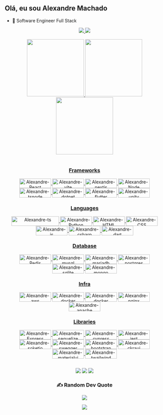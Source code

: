 ## Olá, eu sou Alexandre Machado
- 🔭 Software Engineer Full Stack 

 <div align='center'>
    <a href="https://www.codewars.com/users/Afmjuniors">
      <img  src="https://www.codewars.com/users/Afmjuniors/badges/small"/> 
    <a href="https://www.hackerrank.com/afmjuniors">
      <img src="https://img.shields.io/badge/-Hackerrank-2EC866?style=for-the-badge&logo=HackerRank&logoColor=white"/>
   </br>
     </br>
     </div>
<div align="center" width='100$'>
  <a href="https://github.com/Afmjunior">
  <img height="180em" src="https://github-readme-stats.vercel.app/api?username=Afmjuniors&show_icons=true&theme=dracula&include_all_commits=true&count_private=true"/>
  <img height="180em" src="https://github-readme-stats.vercel.app/api/top-langs/?username=Afmjuniors&layout=compact&langs_count=7&theme=dracula"/> 
    <img height="180em" src="https://github-readme-streak-stats.herokuapp.com/?user=Afmjuniors&theme=dracula&hide_border=false"
</div>
    
<div align="center"><br>
 <h3>Frameworks</h3>
   <img align="center" alt="Alexandre-React" height="30" width="100" src="https://img.shields.io/badge/React-20232A?style=for-the-badge&logo=react&logoColor=61DAFB">
    <img align="center" alt="Alexandre-vite" height="30" width="100" src="https://img.shields.io/badge/Vite-B73BFE?style=for-the-badge&logo=vite&logoColor=FFD62E">
  <img align="center" alt="Alexandre-nextjs" height="30" width="100" src="https://img.shields.io/badge/next.js-000000?style=for-the-badge&logo=nextdotjs&logoColor=white">
    <img align="center" alt="Alexandre-Node" height="30" width="100" src="https://img.shields.io/badge/Node.js-339933?style=for-the-badge&logo=nodedotjs&logoColor=white">
    <img align="center" alt="Alexandre-tsnode" height="30" width="100" src="https://img.shields.io/badge/ts--node-3178C6?style=for-the-badge&logo=ts-node&logoColor=white">
    <img align="center" alt="Alexandre-dotnet" height="30" width="100" src="https://img.shields.io/badge/.NET-512BD4?style=for-the-badge&logo=dotnet&logoColor=white">
    <img align="center" alt="Alexandre-flutter" height="30" width="100" src="https://img.shields.io/badge/Flutter-02569B?style=for-the-badge&logo=flutter&logoColor=white">
    <img align="center" alt="Alexandre-unity" height="30" width="100" src="https://img.shields.io/badge/Unity-100000?style=for-the-badge&logo=unity&logoColor=white">
 <h3>Languages</h3>
  <img align="center" alt="Alexandre-ts" height="30" width="150" src="https://img.shields.io/badge/TypeScript-007ACC?style=for-the-badge&logo=typescript&logoColor=white">
     <img align="center" alt="Alexandre-Python" height="30" width="100" src="https://img.shields.io/badge/Python-FFD43B?style=for-the-badge&logo=python&logoColor=blue">
  <img align="center" alt="Alexandre-HTML" height="30" width="100" src="https://img.shields.io/badge/html5-%23E34F26.svg?style=for-the-badge&logo=html5&logoColor=white">
  <img align="center" alt="Alexandre-CSS" height="30" width="100" src="https://img.shields.io/badge/css3-%231572B6.svg?style=for-the-badge&logo=css3&logoColor=white">
    <img align="center" alt="Alexandre-js" height="30" width="100" src="https://img.shields.io/badge/JavaScript-323330?style=for-the-badge&logo=javascript&logoColor=F7DF1E">
    <img align="center" alt="Alexandre-csharp" height="30" width="100" src="https://img.shields.io/badge/C%23-239120?style=for-the-badge&logo=c-sharp&logoColor=white">
    <img align="center" alt="Alexandre-dart" height="30" width="100" src="https://img.shields.io/badge/Dart-0175C2?style=for-the-badge&logo=dart&logoColor=white">
  <h3>Database</h3>
    <img align="center" alt="Alexandre-Redis" height="30" width="100" src="https://img.shields.io/badge/redis-CC0000.svg?&style=for-the-badge&logo=redis&logoColor=white">
    <img align="center" alt="Alexandre-mysql" height="30" width="100" src="https://img.shields.io/badge/MySQL-005C84?style=for-the-badge&logo=mysql&logoColor=white">
    <img align="center" alt="Alexandre-mariadb" height="30" width="100" src="https://img.shields.io/badge/MariaDB-003545?style=for-the-badge&logo=mariadb&logoColor=white">
    <img align="center" alt="Alexandre-postgres" height="30" width="100" src="https://img.shields.io/badge/PostgreSQL-316192?style=for-the-badge&logo=postgresql&logoColor=white">
    <img align="center" alt="Alexandre-sqlite" height="30" width="100" src="https://img.shields.io/badge/SQLite-07405E?style=for-the-badge&logo=sqlite&logoColor=white">
    <img align="center" alt="Alexandre-mongo" height="30" width="100" src="https://img.shields.io/badge/MongoDB-4EA94B?style=for-the-badge&logo=mongodb&logoColor=white">
  <h3>Infra</h3>
    <img align="center" alt="Alexandre-aws" height="30" width="100" src="https://img.shields.io/badge/Amazon_AWS-FF9900?style=for-the-badge&logo=amazonaws&logoColor=white">
    <img align="center" alt="Alexandre-docker" height="30" width="100" src="https://img.shields.io/badge/Docker-2CA5E0?style=for-the-badge&logo=docker&logoColor=white">
    <img align="center" alt="Alexandre-docker" height="30" width="100" src="https://img.shields.io/badge/Ubuntu-E95420?style=for-the-badge&logo=ubuntu&logoColor=white">
    <img align="center" alt="Alexandre-nginx" height="30" width="100" src="https://img.shields.io/badge/Nginx-009639?style=for-the-badge&logo=nginx&logoColor=white">
    <img align="center" alt="Alexandre-apache" height="30" width="100" src="https://img.shields.io/badge/Apache-D22128?style=for-the-badge&logo=Apache&logoColor=white">
  <h3>Libraries</h3>
    <img align="center" alt="Alexandre-Express" height="30" width="100" src="https://img.shields.io/badge/Express.js-000000?style=for-the-badge&logo=express&logoColor=white">
    <img align="center" alt="Alexandre-sequelize" height="30" width="100" src="https://img.shields.io/badge/Sequelize-52B0E7?style=for-the-badge&logo=Sequelize&logoColor=white">
    <img align="center" alt="Alexandre-cypress" height="30" width="100" src="https://img.shields.io/badge/Cypress-17202C?style=for-the-badge&logo=cypress&logoColor=white">
    <img align="center" alt="Alexandre-jest" height="30" width="100" src="https://img.shields.io/badge/Jest-C21325?style=for-the-badge&logo=jest&logoColor=white">
    <img align="center" alt="Alexandre-soketio" height="30" width="100" src="https://img.shields.io/badge/Socket.io-010101?&style=for-the-badge&logo=Socket.io&logoColor=white">
    <img align="center" alt="Alexandre-swegger" height="30" width="100" src="https://img.shields.io/badge/Swagger-85EA2D?style=for-the-badge&logo=Swagger&logoColor=white">
    <img align="center" alt="Alexandre-bootstrap" height="30" width="100" src="https://img.shields.io/badge/Bootstrap-563D7C?style=for-the-badge&logo=bootstrap&logoColor=white">
    <img align="center" alt="Alexandre-ckraui" height="30" width="100" src="https://img.shields.io/badge/Chakra--UI-319795?style=for-the-badge&logo=chakra-ui&logoColor=white">
    <img align="center" alt="Alexandre-materialui" height="30" width="100" src="https://img.shields.io/badge/Material%20UI-007FFF?style=for-the-badge&logo=mui&logoColor=white">
    <img align="center" alt="Alexandre-twailwind" height="30" width="100" src="https://img.shields.io/badge/Tailwind_CSS-38B2AC?style=for-the-badge&logo=tailwind-css&logoColor=white">

    
  
</div>
  
  ##
 
<div align="center"> 
  <a href="https://instagram.com/afmjuniors" target="_blank"><img src="https://img.shields.io/badge/-Instagram-%23E4405F?style=for-the-badge&logo=instagram&logoColor=white" target="_blank"></a>
  <a href = "mailto:afmjuniors@gmail.com"><img src="https://img.shields.io/badge/-Gmail-%23333?style=for-the-badge&logo=gmail&logoColor=white" target="_blank"></a>
  <a href="https://www.linkedin.com/in/afmjuniors" target="_blank"><img src="https://img.shields.io/badge/-LinkedIn-%230077B5?style=for-the-badge&logo=linkedin&logoColor=white" target="_blank"></a> 
 </div>
  
### ✍️ Random Dev Quote
![](https://quotes-github-readme.vercel.app/api?type=horizontal&theme=radical)

[![](https://visitcount.itsvg.in/api?id=Afmjuniors&icon=2&color=10)](https://visitcount.itsvg.in)
    

